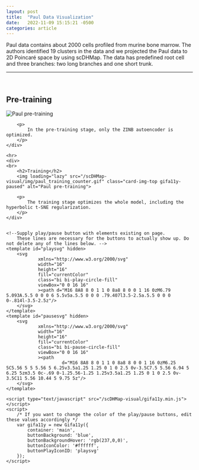 ```yaml
---
layout: post
title:  "Paul Data Visualization"
date:   2022-11-09 15:15:21 -0500
categories: article
---
```



<!-- For more information about the gif play/pause button library (gifa11y) being used,
	please see https://github.com/adamchaboryk/gifa11y -->

<!-- html elements can be inserted anywhere (before main, in main, after main) -->
<!-- However, if you want any gifs with a play/pause button, they must go after <main class="container"> -->
Paul data contains about 2000 cells profiled from murine bone marrow. 
The authors identified 19 clusters in the data and we projected the Paul data to 2D Poincaré space by using scDHMap. 
The data has predefined root cell and three branches: two long branches and one short trunk.

---
<main class="container">
	<div>
	<br>
		<h2>Pre-training</h2>
		<img loading="lazy" src="/scDHMap-visual/img/paul_pre_training_counter.gif" class="card-img-top gifa11y-paused" alt="Paul pre-training">

		<p>
			In the pre-training stage, only the ZINB autoencoder is optimized.
		</p>
	</div>
	
	<hr>
	<div>
	<br>
		<h2>Training</h2>
		<img loading="lazy" src="/scDHMap-visual/img/paul_training_counter.gif" class="card-img-top gifa11y-paused" alt="Paul pre-training">

		<p>
			The training stage optimizes the whole model, including the hyperbolic t-SNE regularization.
		</p>
	</div>


	<!--Supply play/pause button with elements existing on page. 
		These lines are necessary for the buttons to actually show up. Do not delete any of the lines below. -->
	<template id="playsvg" hidden>
		<svg
				xmlns="http://www.w3.org/2000/svg"
				width="16"
				height="16"
				fill="currentColor"
				class="bi bi-play-circle-fill"
				viewBox="0 0 16 16"
				><path d="M16 8A8 8 0 1 1 0 8a8 8 0 0 1 16 0zM6.79 5.093A.5.5 0 0 0 6 5.5v5a.5.5 0 0 0 .79.407l3.5-2.5a.5.5 0 0 0 0-.814l-3.5-2.5z"/>
		</svg>
	</template>
	<template id="pausesvg" hidden>
		<svg
				xmlns="http://www.w3.org/2000/svg"
				width="16"
				height="16"
				fill="currentColor"
				class="bi bi-pause-circle-fill"
				viewBox="0 0 16 16"
				><path
						 d="M16 8A8 8 0 1 1 0 8a8 8 0 0 1 16 0zM6.25 5C5.56 5 5 5.56 5 6.25v3.5a1.25 1.25 0 1 0 2.5 0v-3.5C7.5 5.56 6.94 5 6.25 5zm3.5 0c-.69 0-1.25.56-1.25 1.25v3.5a1.25 1.25 0 1 0 2.5 0v-3.5C11 5.56 10.44 5 9.75 5z"/>
		</svg>
	</template>

	<script type="text/javascript" src="/scDHMap-visual/gifa11y.min.js"></script>
	<script>
		/* If you want to change the color of the play/pause buttons, edit these values accordingly */
		var gifa11y = new Gifa11y({
			container: 'main',
			buttonBackground: 'blue',
			buttonBackgroundHover: 'rgb(237,0,0)',
			buttonIconColor: '#ffffff',
			buttonPlayIconID: 'playsvg'
		});
	</script>
</main>

